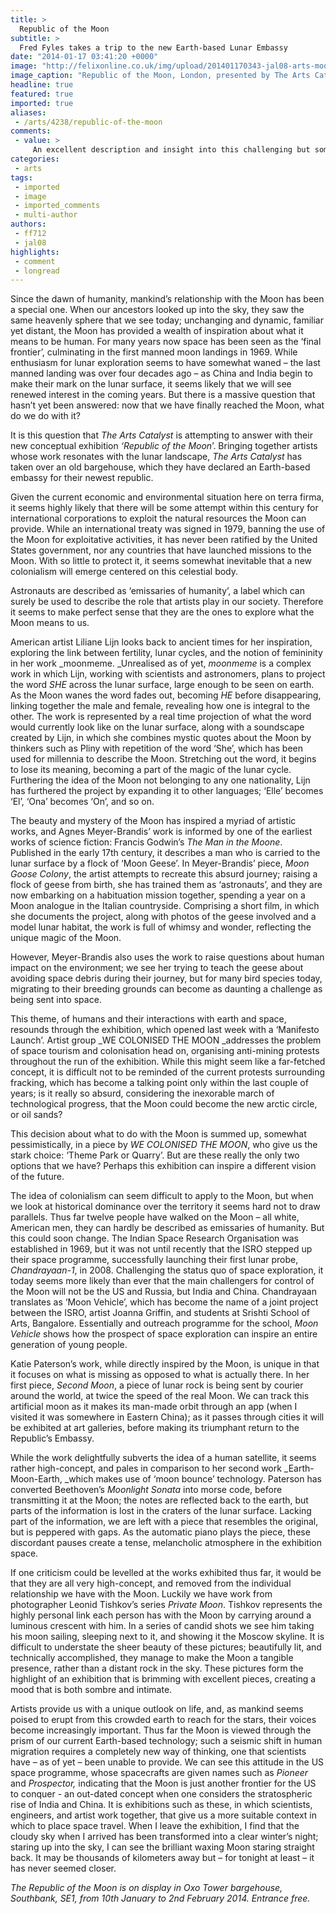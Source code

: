 ```yaml
---
title: >
  Republic of the Moon
subtitle: >
  Fred Fyles takes a trip to the new Earth-based Lunar Embassy
date: "2014-01-17 03:41:20 +0000"
image: "http://felixonline.co.uk/img/upload/201401170343-jal08-arts-moon.jpg"
image_caption: "Republic of the Moon, London, presented by The Arts Catalyst"
headline: true
featured: true
imported: true
aliases:
 - /arts/4238/republic-of-the-moon
comments:
 - value: >
     An excellent description and insight into this challenging but somewhat haphazard exhibition. I visited the exhibition yesterday with Paul Gladstone Reid first Composer in Residence at Imperial College who is meeting scientists at the College involved with space exploration to inform the composition of his latest work Moon Symphony parts of which will be performed at an event to be organised by Friends of Imperial College later this year.
categories:
 - arts
tags:
 - imported
 - image
 - imported_comments
 - multi-author
authors:
 - ff712
 - jal08
highlights:
 - comment
 - longread
---
```


Since the dawn of humanity, mankind’s relationship with the Moon has been a special one. When our ancestors looked up into the sky, they saw the same heavenly sphere that we see today; unchanging and dynamic, familiar yet distant, the Moon has provided a wealth of inspiration about what it means to be human. For many years now space has been seen as the ‘final frontier’, culminating in the first manned moon landings in 1969. While enthusiasm for lunar exploration seems to have somewhat waned – the last manned landing was over four decades ago – as China and India begin to make their mark on the lunar surface, it seems likely that we will see renewed interest in the coming years. But there is a massive question that hasn’t yet been answered: now that we have finally reached the Moon, what do we do with it?

It is this question that _The Arts Catalyst_ is attempting to answer with their new conceptual exhibition _‘Republic of the Moon_’. Bringing together artists whose work resonates with the lunar landscape, _The Arts Catalyst_ has taken over an old bargehouse, which they have declared an Earth-based embassy for their newest republic.

Given the current economic and environmental situation here on terra firma, it seems highly likely that there will be some attempt within this century for international corporations to exploit the natural resources the Moon can provide. While an international treaty was signed in 1979, banning the use of the Moon for exploitative activities, it has never been ratified by the United States government, nor any countries that have launched missions to the Moon. With so little to protect it, it seems somewhat inevitable that a new colonialism will emerge centered on this celestial body.

Astronauts are described as ‘emissaries of humanity’, a label which can surely be used to describe the role that artists play in our society. Therefore it seems to make perfect sense that they are the ones to explore what the Moon means to us.

American artist Liliane Lijn looks back to ancient times for her inspiration, exploring the link between fertility, lunar cycles, and the notion of femininity in her work _moonmeme. _Unrealised as of yet, _moonmeme_ is a complex work in which Lijn, working with scientists and astronomers, plans to project the word _SHE_ across the lunar surface, large enough to be seen on earth. As the Moon wanes the word fades out, becoming _HE_ before disappearing, linking together the male and female, revealing how one is integral to the other. The work is represented by a real time projection of what the word would currently look like on the lunar surface, along with a soundscape created by Lijn, in which she combines mystic quotes about the Moon by thinkers such as Pliny with repetition of the word ‘She’, which has been used for millennia to describe the Moon. Stretching out the word, it begins to lose its meaning, becoming a part of the magic of the lunar cycle. Furthering the idea of the Moon not belonging to any one nationality, Lijn has furthered the project by expanding it to other languages; ‘Elle’ becomes ‘El’, ‘Ona’ becomes ‘On’, and so on.

The beauty and mystery of the Moon has inspired a myriad of artistic works, and Agnes Meyer-Brandis’ work is informed by one of the earliest works of science fiction: Francis Godwin’s _The Man in the Moone_. Published in the early 17th century, it describes a man who is carried to the lunar surface by a flock of ‘Moon Geese’. In Meyer-Brandis’ piece, _Moon Goose Colony_, the artist attempts to recreate this absurd journey; raising a flock of geese from birth, she has trained them as ‘astronauts’, and they are now embarking on a habituation mission together, spending a year on a Moon analogue in the Italian countryside. Comprising a short film, in which she documents the project, along with photos of the geese involved and a model lunar habitat, the work is full of whimsy and wonder, reflecting the unique magic of the Moon.

However, Meyer-Brandis also uses the work to raise questions about human impact on the environment; we see her trying to teach the geese about avoiding space debris during their journey, but for many bird species today, migrating to their breeding grounds can become as daunting a challenge as being sent into space.

This theme, of humans and their interactions with earth and space, resounds through the exhibition, which opened last week with a ‘Manifesto Launch’. Artist group _WE COLONISED THE MOON _addresses the problem of space tourism and colonisation head on, organising anti-mining protests throughout the run of the exhibition. While this might seem like a far-fetched concept, it is difficult not to be reminded of the current protests surrounding fracking, which has become a talking point only within the last couple of years; is it really so absurd, considering the inexorable march of technological progress, that the Moon could become the new arctic circle, or oil sands?

This decision about what to do with the Moon is summed up, somewhat pessimistically, in a piece by _WE COLONISED THE MOON_, who give us the stark choice: ‘Theme Park or Quarry’. But are these really the only two options that we have? Perhaps this exhibition can inspire a different vision of the future.

The idea of colonialism can seem difficult to apply to the Moon, but when we look at historical dominance over the territory it seems hard not to draw parallels. Thus far twelve people have walked on the Moon – all white, American men, they can hardly be described as emissaries of humanity. But this could soon change. The Indian Space Research Organisation was established in 1969, but it was not until recently that the ISRO stepped up their space programme, successfully launching their first lunar probe, _Chandrayaan-1_, in 2008. Challenging the status quo of space exploration, it today seems more likely than ever that the main challengers for control of the Moon will not be the US and Russia, but India and China. Chandrayaan translates as ‘Moon Vehicle’, which has become the name of a joint project between the ISRO, artist Joanna Griffin, and students at Srishti School of Arts, Bangalore. Essentially and outreach programme for the school, _Moon Vehicle_ shows how the prospect of space exploration can inspire an entire generation of young people.

Katie Paterson’s work, while directly inspired by the Moon, is unique in that it focuses on what is missing as opposed to what is actually there. In her first piece, _Second Moon_, a piece of lunar rock is being sent by courier around the world, at twice the speed of the real Moon. We can track this artificial moon as it makes its man-made orbit through an app (when I visited it was somewhere in Eastern China); as it passes through cities it will be exhibited at art galleries, before making its triumphant return to the Republic’s Embassy.

While the work delightfully subverts the idea of a human satellite, it seems rather high-concept, and pales in comparison to her second work _Earth-Moon-Earth, _which makes use of ‘moon bounce’ technology. Paterson has converted Beethoven’s _Moonlight Sonata_ into morse code, before transmitting it at the Moon; the notes are reflected back to the earth, but parts of the information is lost in the craters of the lunar surface. Lacking part of the information, we are left with a piece that resembles the original, but is peppered with gaps. As the automatic piano plays the piece, these discordant pauses create a tense, melancholic atmosphere in the exhibition space.

If one criticism could be levelled at the works exhibited thus far, it would be that they are all very high-concept, and removed from the individual relationship we have with the Moon. Luckily we have work from photographer Leonid Tishkov’s series _Private Moon_. Tishkov represents the highly personal link each person has with the Moon by carrying around a luminous crescent with him. In a series of candid shots we see him taking his moon sailing, sleeping next to it, and showing it the Moscow skyline. It is difficult to understate the sheer beauty of these pictures; beautifully lit, and technically accomplished, they manage to make the Moon a tangible presence, rather than a distant rock in the sky. These pictures form the highlight of an exhibition that is brimming with excellent pieces, creating a mood that is both sombre and intimate.

Artists provide us with a unique outlook on life, and, as mankind seems poised to erupt from this crowded earth to reach for the stars, their voices become increasingly important. Thus far the Moon is viewed through the prism of our current Earth-based technology; such a seismic shift in human migration requires a completely new way of thinking, one that scientists have – as of yet – been unable to provide. We can see this attitude in the US space programme, whose spacecrafts are given names such as _Pioneer_ and _Prospector,_ indicating that the Moon is just another frontier for the US to conquer - an out-dated concept when one considers the stratospheric rise of India and China. It is exhibitions such as these, in which scientists, engineers, and artist work together, that give us a more suitable context in which to place space travel. When I leave the exhibition, I find that the cloudy sky when I arrived has been transformed into a clear winter’s night; staring up into the sky, I can see the brilliant waxing Moon staring straight back. It may be thousands of kilometers away but – for tonight at least – it has never seemed closer.

_The Republic of the Moon is on display in Oxo Tower bargehouse, Southbank, SE1, from 10th January to 2nd February 2014. Entrance free._
